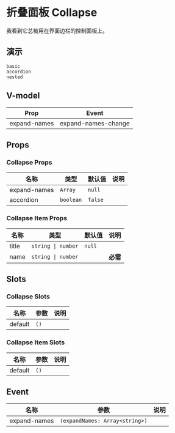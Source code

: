 # 折叠面板 Collapse
我看到它总被用在界面边栏的控制面板上。
## 演示
```demo
basic
accordion
nested
```
## V-model
|Prop|Event|
|-|-|
|expand-names|expand-names-change|

## Props
### Collapse Props
|名称|类型|默认值|说明|
|-|-|-|-|
|expand-names|`Array`|`null`||
|accordion|`boolean`|`false`||

### Collapse Item Props
|名称|类型|默认值|说明|
|-|-|-|-|
|title|`string \| number`|`null`||
|name|`string \| number`||**必需**|

## Slots
### Collapse Slots
|名称|参数|说明|
|-|-|-|
|default|`()`||

### Collapse Item Slots
|名称|参数|说明|
|-|-|-|
|default|`()`||


## Event
|名称|参数|说明|
|-|-|-|
|expand-names|`(expandNames: Array<string>)`||
